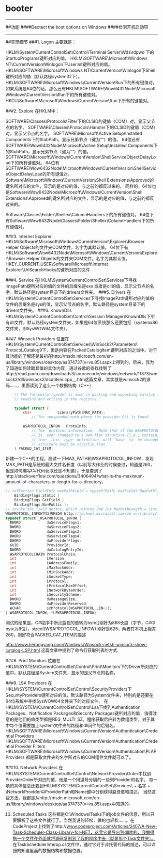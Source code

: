 # booter
* * *
##功能
####Dectect the boot options on Windows
####检测开机启动项
* * *
##实现细节
###1.    Logon
主要就是：

HKLM\System\CurrentControlSet\Control\Terminal Server\Wds\rdpwd
下的StartupPrograms键所对应的值。
HKLM\SOFTWARE\Microsoft\Windows NT\CurrentVersion\Winlogon下Userinit键所对应的值。
HKLM\SOFTWARE\Microsoft\Windows NT\CurrentVersion\Winlogon下Shell键所对应的值（默认路径system32下）。
HKLM\SOFTWARE\Microsoft\Windows\CurrentVersion\Run下的所有键值对，如果系统是64位的话，那么还有HKLM\SOFTWARE\Wow6432Node\Microsoft \Windows\CurrentVersion\Run下的所有键值对。
HKCU\Software\Microsoft\Windows\CurrentVersion\Run下所有的键值对。

###2.	Explore
在HKLM中：

SOFTWARE\Classes\Protocols\Filter下的CLSID的键值（COM）对，显示父节点的名字。
SOFTWARE\Classes\Protocols\Handler下的CLSID的键值（COM）对，显示父节点的名字。
SOFTWARE\Microsoft\Active Setup\Installed Components下的StubPath，显示兄弟节点（键为“”）的值。
64位还有SOFTWARE\Wow6432Node\Microsoft\Active Setup\Installed Components下的StubPath，显示兄弟节点（键为“”）的值。
SOFTWARE\Microsoft\Windows\CurrentVersion\ShellServiceObjectDelayLoad下的所有键值对。
64位有SOFTWARE\Wow6432Node\Microsoft\Windows\CurrentVersion\ShellServiceObjectDelayLoad的所有键值对。
Software\Microsoft\Windows\CurrentVersion\Shell Extensions\Approved的键名所对应的文件，显示的是对应的值，与之前的都反过来的。
同样的，64位也是Software\Wow6432Node\Microsoft\Windows\CurrentVersion\Shell Extensions\Approved的键名所对应的文件，显示的是对应的值，与之前的都反过来的。

Software\Classes\Folder\Shellex\ColumnHandlers下的所有键值对。
64位下有Software\Wow6432Node\Classes\Folder\Shellex\ColumnHandlers下的所有键值对。

###3.	Internet Explorer
HKLM\Software\Microsoft\Windows\CurrentVersion\Explorer\Browser Helper Objects的文件夹COM文件，名字为其默认值。
64位下有HKLM\Software\Wow6432Node\Microsoft\Windows\CurrentVersion\Explorer\Browser Helper Objects的文件夹COM文件，名字为其默认值。
HKEY_CURRENT_USER\Software\Microsoft\Internet Explorer\UrlSearchHooks的键所对应的文件

###4.	Service
在HKLM\System\CurrentControlSet\Services下寻找ImagePath键所对应的值的文件的后缀名是exe 或者是dll的值，显示父节点的名字，默认路径是system目录下的drivers文件夹。
###5.	Drivers
在HKLM\System\CurrentControlSet\Services下寻找ImagePath键所对应的值的文件的后缀名是sys的值，显示父节点的名字，默认路径是system目录下的drivers文件夹。
###6.	KnownDlls
HKLM\System\CurrentControlSet\Control\Session Manager\KnownDlls下所有dll文件，默认路径system文件夹，如果是64位系统那么还要包括（systemx86文件夹，即SysWOW64文件夹）。

###7.	Winsock Providers
位置在HKLM\System\CurrentControlSet\Services\WinSock2\Parameters\ Protocol_Catalog9下，但是内容在PackedCatalogItem键所对应的之当中。对于其功能的了解还是最初在http://msdn.microsoft.com/en-us/library/windows/desktop/aa374737(v=vs.85).aspx上得到的，后来，我为了知道如何读取其值的具体内容，通过谷歌的查找找到了http://read.pudn.com/downloads3/sourcecode/windows/network/11373/winsock2/dll/winsock2/dcatitem.cpp__.htm这篇文章，其实就是winsock2的源码……，里面读到了这么一个数据结构（C++）
```c
	// The following typedef is used in packing and unpacking catalog item data for   
	// reading and writing in the registry.   
	   
	typedef struct {   
	    char            LibraryPath[MAX_PATH];   
	        // The unexpanded path where the provider DLL is found.   
	   
	    WSAPROTOCOL_INFOW   ProtoInfo;   
	        // The  protocol information.  Note that if the WSAPROTOCOL_INFOW structure   
	        // is  ever changed to a non-flat structure (i.e., containing pointers)   
	        // then  this  type  definition  will  have  to  be changed, since this   
	        // structure must be strictly flat.   
	} PACKED_CAT_ITEM;  
```
新建一个C++的工程，测试一下MAX_PATH和WSAPROTOCOL_INFOW，发现MAX_PATH是系统的最大文件名长度（以前写大作业的时候查过，知道是260，但是如何编写C#代码获取还是不知道）。于是查到了http://stackoverflow.com/questions/3406494/what-is-the-maximum-amount-of-characters-or-length-for-a-directory，
```c
// reflection FieldInfo maxPathField = typeof(Path).GetField("MaxPath", 
    BindingFlags.Static | 
    BindingFlags.GetField | 
    BindingFlags.NonPublic ); 
// invoke the field gettor, which returns 260 int MaxPathLength = (int) maxPathField.GetValue(null);
WSAPROTOCOL_INFOW可以再MSDN http://technet.microsoft.com/zh-cn/library/ff565963上查到其结构：
typedef struct _WSAPROTOCOL_INFOW {
  DWORD            dwServiceFlags1;
  DWORD            dwServiceFlags2;
  DWORD            dwServiceFlags3;
  DWORD            dwServiceFlags4;
  DWORD            dwProviderFlags;
  GUID             ProviderId;
  DWORD            dwCatalogEntryId;
  WSAPROTOCOLCHAIN ProtocolChain;
  int              iVersion;
  int              iAddressFamily;
  int              iMaxSockAddr;
  int              iMinSockAddr;
  int              iSocketType;
  int              iProtocol;
  int              iProtocolMaxOffset;
  int              iNetworkByteOrder;
  int              iSecurityScheme;
  DWORD            dwMessageSize;
  DWORD            dwProviderReserved;
  WCHAR            szProtocol[WSAPROTOCOL_LEN+1];
} WSAPROTOCOL_INFOW, *LPWSAPROTOCOL_INFOW;
```
测试的结果是，C#程序中断点监视的值转为byte[]刚好为888长度（字节，C#中byte为8位），sizeof(WSAPROTOCOL_INFOW) 刚好是628，两者在本机上相差260，刚好符合PACKED_CAT_ITEM的描述

http://www.herongyang.com/Windows/Winsock-netsh-winsock-show-catalog-LSP.html 这篇文章中提到了命令行获取列表的方式.

###8.    Print Monitors
位置在HKLM\SYSTEM\CurrentControlSet\Control\Print\Monitors下的Driver所对应的值中，默认路径是System文件夹，显示的是父节点的名称。

###9.	LSA Providers
在HKLM\SYSTEM\CurrentControlSet\Control\SecurityProviders下SecurityProviders键所对应的值，默认路径为System文件夹，特别的是还要在64位系统中寻找SysWOW64文件夹下的对应文件。
在HKLM\SYSTEM\CurrentControlSet\Control\Lsa下找到Authentication Packages、Notification Packages和Security Packages键所对应的值，值得注意的是他们的值类型都是REG_MULTI_SZ，程序获取后应转为数组类型。对于其中每个值需要加上system文件夹的路径和dll问件的后缀名。
HKLM\SOFTWARE\Microsoft\Windows\CurrentVersion\Authentication\Credential Providers
HKLM\SOFTWARE\Microsoft\Windows\CurrentVersion\Authentication\Credential Provider Filters
HKLM\SOFTWARE\Microsoft\Windows\CurrentVersion\Authentication\PLAP Providers
都是获取文件夹的名字所对应的COM组件文件就可以了。

###10.	 Network Providers
在HKLM\SYSTEM\CurrentControlSet\Control\NetworkProvider\Order中找到ProviderOrder所对应的值，他是一个用逗号分隔的一些列Provider的名字。
每一项的具体信息还要到HKLM\SYSTEM\CurrentControlSet\Services\ + 名字 + \NetworkProvider中ProviderPath和Name键中分别获得路径值和描述。
当然这些方法，我都是从http://msdn.microsoft.com/en-us/library/windows/desktop/aa374737(v=vs.85).aspx中知道的。

11.	Scheduled Tasks
这些都是C:\Windows\Tasks下的job文件的信息，所以只要解析了这些文件就行了。当然我说的轻松，做的也轻松……。在CodeProject上找到了http://www.codeproject.com/Articles/2407/A-New-Task-Scheduler-Class-Library-for-NET，这里它是导出到dll库的，我懒得拖一个文件在外面就将源码复制到了我的程序中去（就是那个Task文件夹）。
在TaskSchedulerInterop.cs文件中，通过它对于非托管代码的描述，可以详细的知道里面的数据结构和数据位置。
